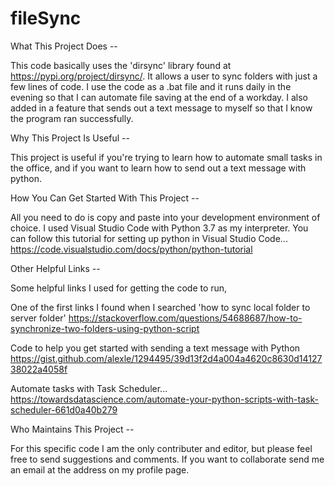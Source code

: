 # fileSync

What This Project Does --
  
  This code basically uses the 'dirsync' library found at https://pypi.org/project/dirsync/.
  It allows a user to sync folders with just a few lines of code. I use the code as a .bat file
  and it runs daily in the evening so that I can automate file saving at the end of a workday. I
  also added in a feature that sends out a text message to myself so that I know the program ran
  successfully. 
  

Why This Project Is Useful --
  
  This project is useful if you're trying to learn how to automate small tasks in the office,
  and if you want to learn how to send out a text message with python.
  
  

How You Can Get Started With This Project --
  
  All you need to do is copy and paste into your development environment of choice. I used Visual Studio Code with
  Python 3.7 as my interpreter. You can follow this tutorial for setting up python in Visual Studio Code...
  https://code.visualstudio.com/docs/python/python-tutorial
  
Other Helpful Links --

  Some helpful links I used for getting the code to run,
  
  One of the first links I found when I searched 'how to sync local folder to server folder'
  https://stackoverflow.com/questions/54688687/how-to-synchronize-two-folders-using-python-script
  
  Code to help you get started with sending a text message with Python
  https://gist.github.com/alexle/1294495/39d13f2d4a004a4620c8630d1412738022a4058f
  
  Automate tasks with Task Scheduler...
  https://towardsdatascience.com/automate-your-python-scripts-with-task-scheduler-661d0a40b279
  
Who Maintains This Project --
  
  For this specific code I am the only contributer and editor, but please feel free to send suggestions and comments.
  If you want to collaborate send me an email at the address on my profile page. 
